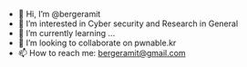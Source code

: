 - 👋 Hi, I’m @bergeramit
- 👀 I’m interested in Cyber security and Research in General
- 🌱 I’m currently learning ...
- 💞️ I’m looking to collaborate on pwnable.kr
- 📫 How to reach me: bergeramit@gmail.com

<!---
bergeramit/bergeramit is a ✨ special ✨ repository because its `README.md` (this file) appears on your GitHub profile.
You can click the Preview link to take a look at your changes.
--->
